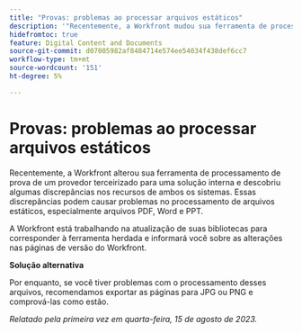 ```yaml
---
title: "Provas: problemas ao processar arquivos estáticos"
description: '"Recentemente, a Workfront mudou sua ferramenta de processamento de prova de um fornecedor terceirizado para uma solução interna e descobriu algumas discrepâncias nos recursos de ambos os sistemas. Essas discrepâncias podem causar problemas no processamento de arquivos estáticos, especialmente arquivos PDF, Word e PPT. Uma solução alternativa está disponível.”'
hidefromtoc: true
feature: Digital Content and Documents
source-git-commit: d07005982af8484714e574ee54034f438def6cc7
workflow-type: tm+mt
source-wordcount: '151'
ht-degree: 5%

---
```



# Provas: problemas ao processar arquivos estáticos

<!--WF and WFP TOCs-->

Recentemente, a Workfront alterou sua ferramenta de processamento de prova de um provedor terceirizado para uma solução interna e descobriu algumas discrepâncias nos recursos de ambos os sistemas. Essas discrepâncias podem causar problemas no processamento de arquivos estáticos, especialmente arquivos PDF, Word e PPT.

A Workfront está trabalhando na atualização de suas bibliotecas para corresponder à ferramenta herdada e informará você sobre as alterações nas páginas de versão do Workfront.

**Solução alternativa**

Por enquanto, se você tiver problemas com o processamento desses arquivos, recomendamos exportar as páginas para JPG ou PNG e comprová-las como estão.

_Relatado pela primeira vez em quarta-feira, 15 de agosto de 2023._
